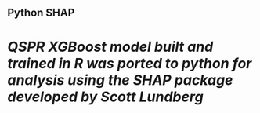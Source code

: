 ## Python SHAP 

# *QSPR XGBoost model built and trained in R was ported to python for analysis using the SHAP package developed by Scott Lundberg*
